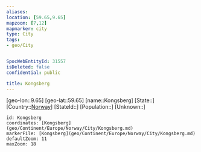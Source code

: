 ```yaml
---
aliases: 
location: [59.65,9.65]
mapzoom: [7,12] 
mapmarker: city 
type: City
tags:
- geo/City


SpocWebEntityId: 31557
isDeleted: false
confidential: public

title: Kongsberg
---
```

[geo-lon::9.65]
[geo-lat::59.65]
[name::Kongsberg]
[State::]
[Country::[Norway](geo/Continent/Europe/Norway.md)]
[StateId::]
[Population::]
[Unknown::]


```leaflet
id: Kongsberg
coordinates: [Kongsberg](geo/Continent/Europe/Norway/City/Kongsberg.md)
markerFile: [Kongsberg](geo/Continent/Europe/Norway/City/Kongsberg.md)
defaultZoom: 11 
maxZoom: 18
```


